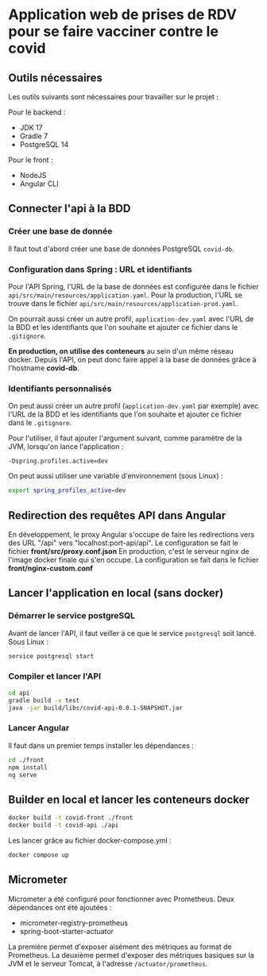 # Application web de prises de RDV pour se faire vacciner contre le covid

## Outils nécessaires

Les outils suivants sont nécessaires pour travailler sur le projet :

Pour le backend :

- JDK 17
- Gradle 7
- PostgreSQL 14

Pour le front :

- NodeJS
- Angular CLI

## Connecter l'api à la BDD

### Créer une base de donnée

Il faut tout d'abord créer une base de données PostgreSQL `covid-db`. 

### Configuration dans Spring : URL et identifiants

Pour l'API Spring, l'URL de la base de données est configurée dans le fichier `api/src/main/resources/application.yaml`. Pour la production, l'URL se trouve dans le fichier `api/src/main/resources/application-prod.yaml`. 

On pourrait aussi créer un autre profil, `application-dev.yaml` avec l'URL de la BDD et les identifiants que l'on souhaite et ajouter ce fichier dans le `.gitignore`.  

**En production, on utilise des conteneurs** au sein d'un même réseau docker. Depuis l'API, on peut donc faire appel à la base de données grâce à l'hostname **covid-db**.

### Identifiants personnalisés

On peut aussi créer un autre profil (`application-dev.yaml` par exemple) avec l'URL de la BDD et les identifiants que l'on souhaite et ajouter ce fichier dans le `.gitignore`.

Pour l'utiliser, il faut ajouter l'argument suivant, comme paramètre de la JVM, lorsqu'on lance l'application :

```
-Dspring.profiles.active=dev
```

On peut aussi utiliser une variable d'environnement (sous Linux) :

```bash
export spring_profiles_active=dev
```

## Redirection des requêtes API dans Angular

En développement, le proxy Angular s'occupe de faire les redirections vers des URL "/api" vers "localhost:port-api/api". Le configuration se fait le fichier **front/src/proxy.conf.json**
En production, c'est le serveur nginx de l'image docker finale qui s'en occupe. La configuration se fait dans le fichier **front/nginx-custom.conf**

## Lancer l'application en local (sans docker)

### Démarrer le service postgreSQL

Avant de lancer l'API, il faut veiller à ce que le service `postgresql` soit lancé. Sous Linux :

```bash
service postgresql start
``` 

### Compiler et lancer l'API

```bash
cd api
gradle build -x test
java -jar build/libs/covid-api-0.0.1-SNAPSHOT.jar

```

### Lancer Angular

Il faut dans un premier temps installer les dépendances :

```bash
cd ./front
npm install
ng serve
```

## Builder en local et lancer les conteneurs docker

```bash 
docker build -t covid-front ./front
docker build -t covid-api ./api
```

Les lancer grâce au fichier docker-compose.yml  :

```bash
docker compose up
```

## Micrometer

Micrometer a été configuré pour fonctionner avec Prometheus. Deux dépendances ont été ajoutées :
- micrometer-registry-prometheus
- spring-boot-starter-actuator

La première permet d'exposer aisément des métriques au format de Prometheus. La deuxième permet d'exposer des métriques basiques sur la JVM et le serveur Tomcat, à l'adresse `/actuator/prometheus`.